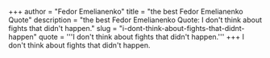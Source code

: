 +++
author = "Fedor Emelianenko"
title = "the best Fedor Emelianenko Quote"
description = "the best Fedor Emelianenko Quote: I don't think about fights that didn't happen."
slug = "i-dont-think-about-fights-that-didnt-happen"
quote = '''I don't think about fights that didn't happen.'''
+++
I don't think about fights that didn't happen.
